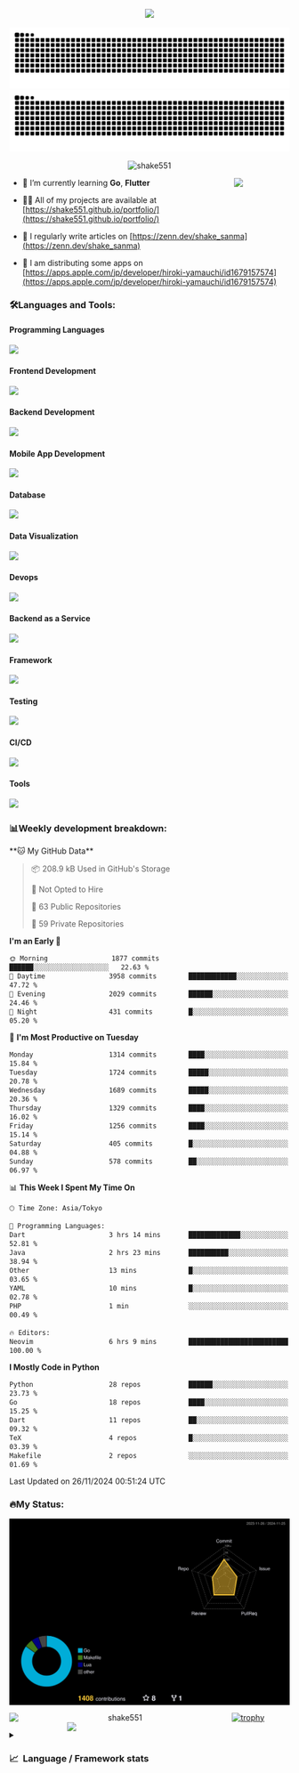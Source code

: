 <p align="center"><img src="https://capsule-render.vercel.app/api?type=waving&color=gradient&height=300&section=header&text=Hi%20I'm%20shake&fontSize=90&animation=fadeIn&fontAlignY=38&desc=Welcome%20To%20Shake's%20GitHub%20Profile%20&descAlignY=51&descAlign=62"></p>

<p align="center">
  <img src="https://raw.githubusercontent.com/shake551/shake551/output/github-contribution-grid-snake-dark.svg#gh-dark-mode-only" />
  <img src="https://raw.githubusercontent.com/shake551/shake551/output/github-contribution-grid-snake.svg#gh-light-mode-only" />
</p>


<p align="center">
  <img src="https://komarev.com/ghpvc/?username=shake551&label=Profile%20views&color=0e75b6&style=flat" alt="shake551" />
</p>

<img src="https://media.giphy.com/media/hvRJCLFzcasrR4ia7z/giphy.gif" width="100" align="right">

- 🌱 I’m currently learning **Go**, **Flutter**

- 👨‍💻 All of my projects are available at [https://shake551.github.io/portfolio/](https://shake551.github.io/portfolio/)

- 📝 I regularly write articles on [https://zenn.dev/shake_sanma](https://zenn.dev/shake_sanma)

- 🍏 I am distributing some apps on [https://apps.apple.com/jp/developer/hiroki-yamauchi/id1679157574](https://apps.apple.com/jp/developer/hiroki-yamauchi/id1679157574)


<h3 align="left">🛠️Languages and Tools:</h3>
<h4 align="left">Programming Languages</h4>
<img src="https://skillicons.dev/icons?i=go,java,lua,js,ts,c,cs,cpp,php,ruby,rust,py">

<h4 align="left">Frontend Development</h4>
<img src="https://skillicons.dev/icons?i=nextjs,react,vue,html,css,bootstrap,pug,tailwind">

<h4 align="left">Backend Development</h4>
<img src="https://skillicons.dev/icons?i=graphql,express,prisma,kafka,kotlin,nodejs,spring,nginx">

<h4 align="left">Mobile App Development</h4>
<img src="https://skillicons.dev/icons?i=dart,flutter">

<h4 align="left">Database</h4>
<img src="https://skillicons.dev/icons?i=mysql,postgres,redis,sqlite,dynamodb">

<h4 align="left">Data Visualization</h4>
<img src="https://skillicons.dev/icons?i=grafana">

<h4 align="left">Devops</h4>
<img src="https://skillicons.dev/icons?i=docker,kubernetes,gcp,aws,bash,azure,jenkins,vercel">

<h4 align="left">Backend as a Service</h4>
<img src="https://skillicons.dev/icons?i=firebase,heroku">

<h4 align="left">Framework</h4>
<img src="https://skillicons.dev/icons?i=django,laravel,fastapi,rails,remix,flask">

<h4 align="left">Testing</h4>
<img src="https://skillicons.dev/icons?i=jest,selenium,">

<h4 align="left">CI/CD</h4>
<img src="https://skillicons.dev/icons?i=githubactions,jenkins,">

<h4 align="left">Tools</h4>
<img src="https://skillicons.dev/icons?i=github,git,postman,linux,prometheus,md,matlab,blender,xd,ai,">

<br>

<h3 align="left">📊Weekly development breakdown:</h3>
<!--START_SECTION:waka-->
**🐱 My GitHub Data** 

> 📦 208.9 kB Used in GitHub's Storage 
 > 
> 🚫 Not Opted to Hire
 > 
> 📜 63 Public Repositories 
 > 
> 🔑 59 Private Repositories 
 > 
**I'm an Early 🐤** 

```text
🌞 Morning                1877 commits        ██████░░░░░░░░░░░░░░░░░░░   22.63 % 
🌆 Daytime                3958 commits        ████████████░░░░░░░░░░░░░   47.72 % 
🌃 Evening                2029 commits        ██████░░░░░░░░░░░░░░░░░░░   24.46 % 
🌙 Night                  431 commits         █░░░░░░░░░░░░░░░░░░░░░░░░   05.20 % 
```
📅 **I'm Most Productive on Tuesday** 

```text
Monday                   1314 commits        ████░░░░░░░░░░░░░░░░░░░░░   15.84 % 
Tuesday                  1724 commits        █████░░░░░░░░░░░░░░░░░░░░   20.78 % 
Wednesday                1689 commits        █████░░░░░░░░░░░░░░░░░░░░   20.36 % 
Thursday                 1329 commits        ████░░░░░░░░░░░░░░░░░░░░░   16.02 % 
Friday                   1256 commits        ████░░░░░░░░░░░░░░░░░░░░░   15.14 % 
Saturday                 405 commits         █░░░░░░░░░░░░░░░░░░░░░░░░   04.88 % 
Sunday                   578 commits         ██░░░░░░░░░░░░░░░░░░░░░░░   06.97 % 
```


📊 **This Week I Spent My Time On** 

```text
🕑︎ Time Zone: Asia/Tokyo

💬 Programming Languages: 
Dart                     3 hrs 14 mins       █████████████░░░░░░░░░░░░   52.81 % 
Java                     2 hrs 23 mins       ██████████░░░░░░░░░░░░░░░   38.94 % 
Other                    13 mins             █░░░░░░░░░░░░░░░░░░░░░░░░   03.65 % 
YAML                     10 mins             █░░░░░░░░░░░░░░░░░░░░░░░░   02.78 % 
PHP                      1 min               ░░░░░░░░░░░░░░░░░░░░░░░░░   00.49 % 

🔥 Editors: 
Neovim                   6 hrs 9 mins        █████████████████████████   100.00 % 
```

**I Mostly Code in Python** 

```text
Python                   28 repos            ██████░░░░░░░░░░░░░░░░░░░   23.73 % 
Go                       18 repos            ████░░░░░░░░░░░░░░░░░░░░░   15.25 % 
Dart                     11 repos            ██░░░░░░░░░░░░░░░░░░░░░░░   09.32 % 
TeX                      4 repos             █░░░░░░░░░░░░░░░░░░░░░░░░   03.39 % 
Makefile                 2 repos             ░░░░░░░░░░░░░░░░░░░░░░░░░   01.69 % 
```




 Last Updated on 26/11/2024 00:51:24 UTC
<!--END_SECTION:waka-->


<h3 align="left">🔥My Status:</h3>

<p align="center">
  <img src="./profile-3d-contrib/profile-night-rainbow.svg" align="center" width="550">
</p>
  
<p align="center">
<img src="https://github-readme-streak-stats.herokuapp.com/?user=shake551&theme=highcontrast" alt="shake551" align="left" width="400">
<img src="https://github-readme-stats.vercel.app/api?username=shake551&count_private=true&show_icons=true&theme=highcontrast" align="right" width="400">
</p>

[![trophy](https://github-profile-trophy.vercel.app/?username=shake551&theme=darkhub&column=8)](https://github.com/ryo-ma/github-profile-trophy)

<details>
  <summary><h3>📈&nbsp;&nbsp;Language&nbsp;/&nbsp;Framework stats</h3></summary>
  <br/>
  <a href='https://profile.codersrank.io/user/shake551/'>
    <img src='http://cr-skills-chart-widget.azurewebsites.net/api/api?username=shake551' width="800">
  </a>

</details>
